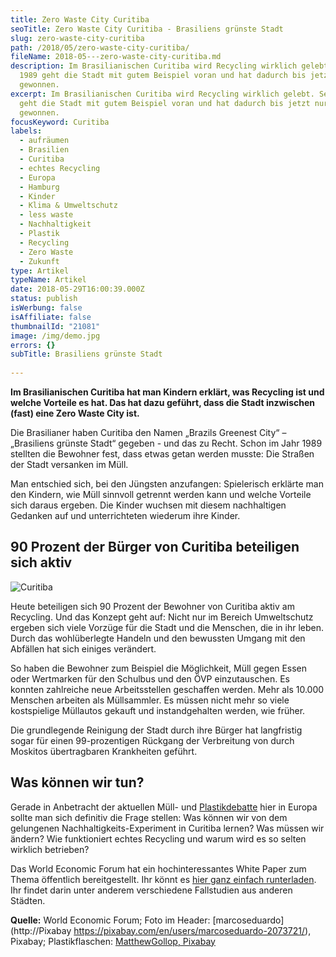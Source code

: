 ```yaml
---
title: Zero Waste City Curitiba
seoTitle: Zero Waste City Curitiba - Brasiliens grünste Stadt
slug: zero-waste-city-curitiba
path: /2018/05/zero-waste-city-curitiba/
fileName: 2018-05---zero-waste-city-curitiba.md
description: Im Brasilianischen Curitiba wird Recycling wirklich gelebt. Seit
  1989 geht die Stadt mit gutem Beispiel voran und hat dadurch bis jetzt nur
  gewonnen.
excerpt: Im Brasilianischen Curitiba wird Recycling wirklich gelebt. Seit 1989
  geht die Stadt mit gutem Beispiel voran und hat dadurch bis jetzt nur
  gewonnen.
focusKeyword: Curitiba
labels:
  - aufräumen
  - Brasilien
  - Curitiba
  - echtes Recycling
  - Europa
  - Hamburg
  - Kinder
  - Klima & Umweltschutz
  - less waste
  - Nachhaltigkeit
  - Plastik
  - Recycling
  - Zero Waste
  - Zukunft
type: Artikel
typeName: Artikel
date: 2018-05-29T16:00:39.000Z
status: publish
isWerbung: false
isAffiliate: false
thumbnailId: "21081"
image: /img/demo.jpg
errors: {}
subTitle: Brasiliens grünste Stadt
  
---
```


**Im Brasilianischen Curitiba hat man Kindern erklärt, was Recycling ist und
welche Vorteile es hat. Das hat dazu geführt, dass die Stadt inzwischen (fast)
eine Zero Waste City ist.**

Die Brasilianer haben Curitiba den Namen „Brazils Greenest City“ – „Brasiliens
grünste Stadt“ gegeben - und das zu Recht. Schon im Jahr 1989 stellten die
Bewohner fest, dass etwas getan werden musste: Die Straßen der Stadt versanken
im Müll.

Man entschied sich, bei den Jüngsten anzufangen: Spielerisch erklärte man den
Kindern, wie Müll sinnvoll getrennt werden kann und welche Vorteile sich daraus
ergeben. Die Kinder wuchsen mit diesem nachhaltigen Gedanken auf und
unterrichteten wiederum ihre Kinder.

## 90 Prozent der Bürger von Curitiba beteiligen sich aktiv

![Curitiba](http://cardamonchai.com/wp-content/uploads/2018/05/plastic-bottles-388679_960_720-400x267.jpg)

Heute beteiligen sich 90 Prozent der Bewohner von Curitiba aktiv am Recycling.
Und das Konzept geht auf: Nicht nur im Bereich Umweltschutz ergeben sich viele
Vorzüge für die Stadt und die Menschen, die in ihr leben. Durch das
wohlüberlegte Handeln und den bewussten Umgang mit den Abfällen hat sich einiges
verändert.

So haben die Bewohner zum Beispiel die Möglichkeit, Müll gegen Essen oder
Wertmarken für den Schulbus und den ÖVP einzutauschen. Es konnten zahlreiche
neue Arbeitsstellen geschaffen werden. Mehr als 10.000 Menschen arbeiten als
Müllsammler. Es müssen nicht mehr so viele kostspielige Müllautos gekauft und
instandgehalten werden, wie früher.

Die grundlegende Reinigung der Stadt durch ihre Bürger hat langfristig sogar für
einen 99-prozentigen Rückgang der Verbreitung von durch Moskitos übertragbaren
Krankheiten geführt.

## Was können wir tun?

Gerade in Anbetracht der aktuellen Müll- und
[Plastikdebatte](/2018/05/mikroplastik-in-der-kosmetik/) hier in Europa sollte
man sich definitiv die Frage stellen: Was können wir von dem gelungenen
Nachhaltigkeits-Experiment in Curitiba lernen? Was müssen wir ändern? Wie
funktioniert echtes Recycling und warum wird es so selten wirklich betrieben?

Das World Economic Forum hat ein hochinteressantes White Paper zum Thema
öffentlich bereitgestellt. Ihr könnt es
[hier ganz einfach runterladen](http://www3.weforum.org/docs/White_paper_Circular_Economy_in_Cities_report_2018.pdf).
Ihr findet darin unter anderem verschiedene Fallstudien aus anderen Städten.

**Quelle:** World Economic Forum; Foto im Header: [marcoseduardo](http://Pixabay
https://pixabay.com/en/users/marcoseduardo-2073721/), Pixabay; Plastikflaschen:
[MatthewGollop, Pixabay](https://pixabay.com/en/users/MatthewGollop-16710/)

  